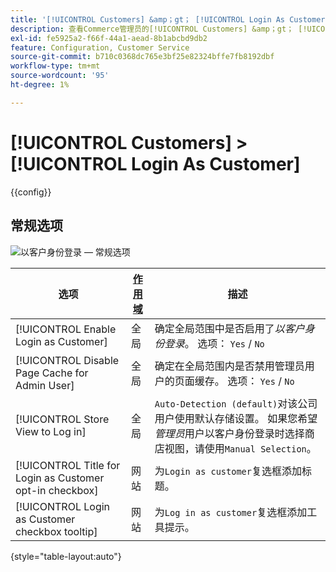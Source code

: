 ```yaml
---
title: '[!UICONTROL Customers] &amp；gt； [!UICONTROL Login As Customer]'
description: 查看Commerce管理员的[!UICONTROL Customers] &amp；gt； [!UICONTROL Login As Customer]页面上的配置设置。
exl-id: fe5925a2-f66f-44a1-aead-8b1abcbd9db2
feature: Configuration, Customer Service
source-git-commit: b710c0368dc765e3bf25e82324bffe7fb8192dbf
workflow-type: tm+mt
source-wordcount: '95'
ht-degree: 1%

---
```


# [!UICONTROL Customers] > [!UICONTROL Login As Customer]

{{config}}

## 常规选项

![以客户身份登录 — 常规选项](./assets/login-as-customer.png)<!-- zoom -->

<!-- [Login As Customer - General Options](https://docs.magento.com/user-guide/customers/login-as-customer.html#enable-the-feature) -->

| 选项 | [作用域](../../getting-started/websites-stores-views.md#scope-settings) | 描述 |
|-- | -- | -- |
| [!UICONTROL Enable Login as Customer] | 全局 | 确定全局范围中是否启用了&#x200B;_以客户身份登录_。 选项： `Yes` / `No` |
| [!UICONTROL Disable Page Cache for Admin User] | 全局 | 确定在全局范围内是否禁用管理员用户的页面缓存。 选项： `Yes` / `No` |
| [!UICONTROL Store View to Log in] | 全局 | `Auto-Detection (default)`对该公司用户使用默认存储设置。 如果您希望&#x200B;_管理员_&#x200B;用户以客户身份登录时选择商店视图，请使用`Manual Selection`。 |
| [!UICONTROL Title for Login as Customer opt-in checkbox] | 网站 | 为`Login as customer`复选框添加标题。 |
| [!UICONTROL Login as Customer checkbox tooltip] | 网站 | 为`Log in as customer`复选框添加工具提示。 |

{style="table-layout:auto"}
